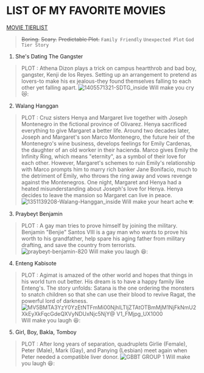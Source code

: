# LIST OF MY FAVORITE MOVIES
[MOVIE TIERLIST](https://www.FMovies.com)
> ~~Boring.~~  ~~Scary.~~ ~~Predictable Plot.~~
`Family Friendly`
`Unexpected Plot`
`God Tier Story`

  
1. She's Dating The Gangster
> PLOT : Athena Dizon plays a trick on campus heartthrob and bad boy, gangster, Kenji de los Reyes. Setting up an arrangement to pretend as lovers-to make his ex jealous-they found themselves falling to each other yet falling apart.
 ![1405571321-SDTG_inside](https://user-images.githubusercontent.com/104140138/208019314-1651377d-08e5-4f9b-a828-f2aaa41999fd.jpg)
 > Will make you cry 😿:
 
2. Walang Hanggan
> PLOT : Cruz sisters Henya and Margaret live together with Joseph Montenegro in the fictional province of Olivarez. Henya sacrificed everything to give Margaret a better life. Around two decades later, Joseph and Margaret's son Marco Montenegro, the future heir of the Montenegro's wine business, develops feelings for Emily Cardenas, the daughter of an old worker in their hacienda. Marco gives Emily the Infinity Ring, which means "eternity", as a symbol of their love for each other. However, Margaret's schemes to ruin Emily's relationship with Marco prompts him to marry rich banker Jane Bonifacio, much to the detriment of Emily, who throws the ring away and vows revenge against the Montenegros. One night, Margaret and Henya had a heated misunderstanding about Joseph's love for Henya. Henya decides to leave the mansion so Margaret can live in peace.
![1351139208-Walang-Hanggan_inside](https://user-images.githubusercontent.com/104140138/208019385-49ddd238-14ae-4054-9f8c-161a86286bec.jpg)
> Will make your heart ache 💔:

3. Praybeyt Benjamin 
> PLOT : A gay man tries to prove himself by joining the military. Benjamin "Benjie" Santos VIII is a gay man who wants to prove his worth to his grandfather, help spare his aging father from military drafting, and save the country from terrorists.
 ![praybeyt-benjamin-820](https://user-images.githubusercontent.com/104140138/208019217-5cf22429-4681-4b4d-bec1-f81ac2237943.jpg)
 > Will make you laugh 😆:
 
4. Enteng Kabisote 
> PLOT : Agimat is amazed of the other world and hopes that things in his world turn out better. His dream is to have a happy family like Enteng's. The story unfolds: Satana is the one ordering the monsters to snatch children so that she can use their blood to revive Ragat, the powerful lord of darkness.
![MV5BMTA3YzY0YzEtNTFmMi00NjhlLTljZTAtOTBmMjM1NjFkNmU2XkEyXkFqcGdeQXVyNDUxNjc5NjY@ _V1_FMjpg_UX1000_](https://user-images.githubusercontent.com/104140138/208019566-d757a41a-2704-462d-a666-3a4c7540d69f.jpg)
> Will make you laugh 😆:

5. Girl, Boy, Bakla, Tomboy
> PLOT : After long years of separation, quadruplets Girlie (Female), Peter (Male), Mark (Gay), and Panying (Lesbian) meet again when Peter needed a compatible liver donor.
![GBBT GROUP 1](https://user-images.githubusercontent.com/104140138/208019863-62022322-bb77-40f6-8ca2-595947de4d5f.jpg)
> Will make you laugh 😆:







